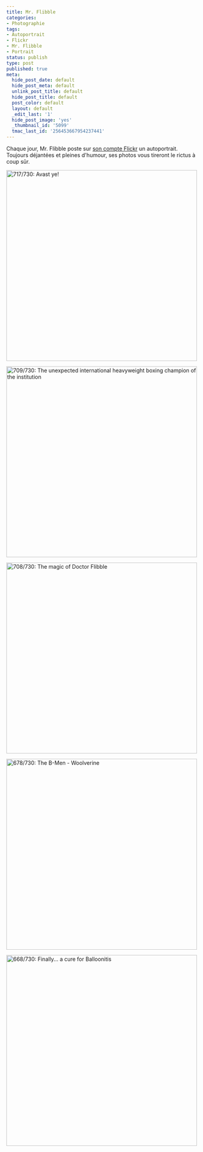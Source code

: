 ```yaml
---
title: Mr. Flibble
categories:
- Photographie
tags:
- Autoportrait
- Flickr
- Mr. Flibble
- Portrait
status: publish
type: post
published: true
meta:
  hide_post_date: default
  hide_post_meta: default
  unlink_post_title: default
  hide_post_title: default
  post_color: default
  layout: default
  _edit_last: '1'
  hide_post_image: 'yes'
  _thumbnail_id: '5099'
  tmac_last_id: '256453667954237441'
---
```

Chaque jour, Mr. Flibble poste sur <a title="Compte Flickr de Mr. Flibble" href="http://www.flickr.com/photos/flibble/">son compte Flickr</a> un autoportrait. Toujours déjantées et pleines d'humour, ses photos vous tireront le rictus à coup sûr.

<!--more-->

<a title="717/730: Avast ye! de Mr. Flibble, sur Flickr" href="http://www.flickr.com/photos/flibble/6534193313/"><img src="http://farm8.staticflickr.com/7150/6534193313_cc028235b5.jpg" alt="717/730: Avast ye!" width="500" height="500" /></a>

<a title="709/730: The unexpected international heavyweight boxing champion of the institution de Mr. Flibble, sur Flickr" href="http://www.flickr.com/photos/flibble/6489594347/"><img src="http://farm8.staticflickr.com/7141/6489594347_895498434d.jpg" alt="709/730: The unexpected international heavyweight boxing champion of the institution" width="500" height="500" /></a>

<a title="708/730: The magic of Doctor Flibble de Mr. Flibble, sur Flickr" href="http://www.flickr.com/photos/flibble/6484072693/"><img src="http://farm8.staticflickr.com/7157/6484072693_b813a4ca55.jpg" alt="708/730: The magic of Doctor Flibble" width="500" height="500" /></a>

<a title="678/730: The B-Men - Woolverine de Mr. Flibble, sur Flickr" href="http://www.flickr.com/photos/flibble/6329799415/"><img src="http://farm7.staticflickr.com/6217/6329799415_76dfe47590.jpg" alt="678/730: The B-Men - Woolverine" width="500" height="500" /></a>

<a title="668/730: Finally... a cure for Balloonitis de Mr. Flibble, sur Flickr" href="http://www.flickr.com/photos/flibble/6295905538/"><img src="http://farm7.staticflickr.com/6232/6295905538_57d2cb3aa0.jpg" alt="668/730: Finally... a cure for Balloonitis" width="500" height="500" /></a>
